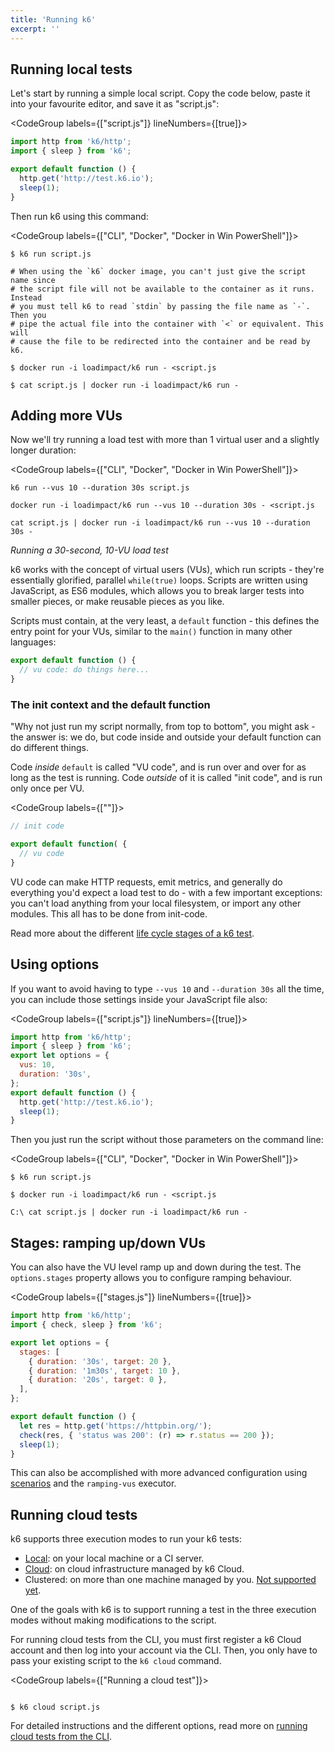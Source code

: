 ```yaml
---
title: 'Running k6'
excerpt: ''
---
```


## Running local tests

Let's start by running a simple local script. Copy the code below, paste it into your
favourite editor, and save it as "script.js":

<CodeGroup labels={["script.js"]} lineNumbers={[true]}>

```javascript
import http from 'k6/http';
import { sleep } from 'k6';

export default function () {
  http.get('http://test.k6.io');
  sleep(1);
}
```

</CodeGroup>

Then run k6 using this command:

<CodeGroup labels={["CLI", "Docker", "Docker in Win PowerShell"]}>

```shell
$ k6 run script.js
```

```shell
# When using the `k6` docker image, you can't just give the script name since
# the script file will not be available to the container as it runs. Instead
# you must tell k6 to read `stdin` by passing the file name as `-`. Then you
# pipe the actual file into the container with `<` or equivalent. This will
# cause the file to be redirected into the container and be read by k6.

$ docker run -i loadimpact/k6 run - <script.js
```

```shell
$ cat script.js | docker run -i loadimpact/k6 run -
```

</CodeGroup>

## Adding more VUs

Now we'll try running a load test with more than 1 virtual user and a slightly longer duration:

<CodeGroup labels={["CLI", "Docker", "Docker in Win PowerShell"]}>

```shell
k6 run --vus 10 --duration 30s script.js
```

```shell
docker run -i loadimpact/k6 run --vus 10 --duration 30s - <script.js
```

```shell
cat script.js | docker run -i loadimpact/k6 run --vus 10 --duration 30s -
```

</CodeGroup>

_Running a 30-second, 10-VU load test_

k6 works with the concept of virtual users (VUs), which run scripts - they're essentially
glorified, parallel `while(true)` loops. Scripts are written using JavaScript, as ES6 modules,
which allows you to break larger tests into smaller pieces, or make reusable pieces as you like.

Scripts must contain, at the very least, a `default` function - this defines the entry point for
your VUs, similar to the `main()` function in many other languages:

<CodeGroup labels={[]}>

```javascript
export default function () {
  // vu code: do things here...
}
```

</CodeGroup>

### The init context and the default function

"Why not just run my script normally, from top to bottom", you might ask - the answer is: we do,
but code inside and outside your default function can do different things.

Code _inside_ `default` is called "VU code", and is run over and over for as long as the test is
running. Code _outside_ of it is called "init code", and is run only once per VU.

<CodeGroup labels={[""]}>

```js
// init code

export default function( {
  // vu code
}

```

</CodeGroup>

VU code can make HTTP requests, emit metrics, and generally do everything you'd expect a load test
to do - with a few important exceptions: you can't load anything from your local filesystem, or
import any other modules. This all has to be done from init-code.

Read more about the different [life cycle stages of a k6 test](/using-k6/test-life-cycle).

## Using options

If you want to avoid having to type `--vus 10` and `--duration 30s` all the time, you can include
those settings inside your JavaScript file also:

<CodeGroup labels={["script.js"]} lineNumbers={[true]}>

```javascript
import http from 'k6/http';
import { sleep } from 'k6';
export let options = {
  vus: 10,
  duration: '30s',
};
export default function () {
  http.get('http://test.k6.io');
  sleep(1);
}
```

</CodeGroup>

Then you just run the script without those parameters on the command line:

<CodeGroup labels={["CLI", "Docker", "Docker in Win PowerShell"]}>

```shell
$ k6 run script.js
```

```shell
$ docker run -i loadimpact/k6 run - <script.js
```

```shell
C:\ cat script.js | docker run -i loadimpact/k6 run -
```

</CodeGroup>

## Stages: ramping up/down VUs

You can also have the VU level ramp up and down during the test. The `options.stages` property
allows you to configure ramping behaviour.

<CodeGroup labels={["stages.js"]} lineNumbers={[true]}>

```javascript
import http from 'k6/http';
import { check, sleep } from 'k6';

export let options = {
  stages: [
    { duration: '30s', target: 20 },
    { duration: '1m30s', target: 10 },
    { duration: '20s', target: 0 },
  ],
};

export default function () {
  let res = http.get('https://httpbin.org/');
  check(res, { 'status was 200': (r) => r.status == 200 });
  sleep(1);
}
```

</CodeGroup>

This can also be accomplished with more advanced configuration using
[scenarios](/using-k6/scenarios) and the `ramping-vus` executor.

## Running cloud tests

k6 supports three execution modes to run your k6 tests:

- [Local](#running-local-tests): on your local machine or a CI server.
- [Cloud](/cloud): on cloud infrastructure managed by k6 Cloud.
- Clustered: on more than one machine managed by you. [Not supported yet](https://github.com/loadimpact/k6/issues/140).

One of the goals with k6 is to support running a test in the three execution modes without making modifications to the script.

For running cloud tests from the CLI, you must first register a k6 Cloud account and then log into your account via the CLI. Then, you only have to pass your existing script to the `k6 cloud` command.

<CodeGroup labels={["Running a cloud test"]}>

```shell

$ k6 cloud script.js

```

</CodeGroup>

For detailed instructions and the different options, read more on [running cloud tests from the CLI](/cloud/creating-and-running-a-test/cloud-tests-from-the-cli).

